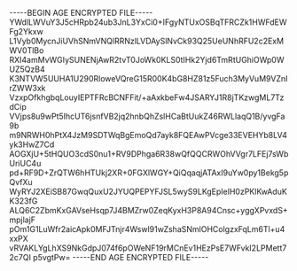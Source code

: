 -----BEGIN AGE ENCRYPTED FILE-----
YWdlLWVuY3J5cHRpb24ub3JnL3YxCi0+IFgyNTUxOSBqTFRCZk1HWFdEWFg2Ykxw
L1Vyb0MycnJiUVhSNmVNQlRRNzlLVDAySlNvCk93Q25UeUNhRFU2c2ExMWV0TlBo
RXI4amMvWGIySUNENjAwR2tvT0JoWk0KLS0tIHk2Yjd6TmRtUGhiOWp0WUZ5QzB4
K3NTVW5UUHA1U290RloweVQreG15R00K4bG8HZ81z5Fuch3MyVuM9VZnIrZWW3xk
VzxpOfkhgbqLouyIEPTFRcBCNFFit/+aAxkbeFw4JSARYJ1R8jTKzwgML7TzdCip
VVjps8u9wPt5IhcUT6jsnfVB2jq2hnbQhZslHCaBtUukZ46RWLlaqQ1B/yvgFa9b
m9NRWH0hPtX4JzM9SDTWqBgEmoQd7ayk8FQEAwPVcge33EVEHYb8LV4yk3HwZ7Cd
AOGXjU+5tHQUO3cdS0nu1+RV9DPhga6R38wQfQQCRWOhVVgr7LFEj7sWbUriUC4u
pd+RF9D+ZrQTW6hHTUkj2XR+0FGXlWGY+QiQqaqjATAxI9uYw0py1Bekg5pQvfXu
WyRYJ2XEiSB87GwqQuxU2JYUQPEPYFJSL5wyS9LKgEpIelH0zPKlKwAduKK323fG
ALQ6C2ZbmKxGAVseHsqp7J4BMZrw0ZeqKyxH3P8A94Cnsc+yggXPvxdS+mpjlajF
pOm1G1LuWfr2aicApk0MFJTnjr4Wswl91wZshaSNmlOHColgzxFqLm6Tl+u4xxPX
vRVAKLYgLhXS9NkGdpJ074f6pOWeNF19rMCnEv1HEzPsE7WFvkI2LPMett72c7QI
p5vgtPw=
-----END AGE ENCRYPTED FILE-----
